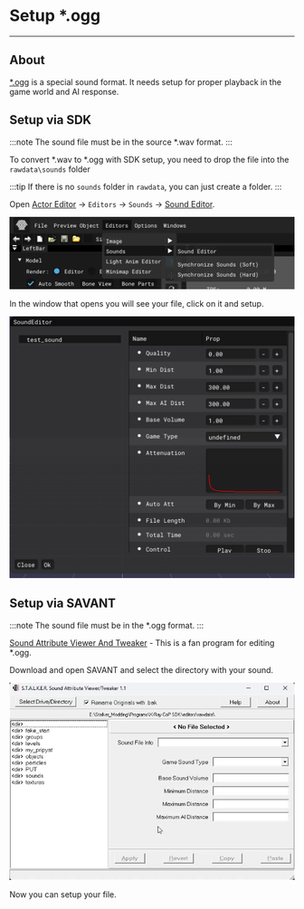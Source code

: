 # Setup *.ogg

___

## About

[*.ogg](../../references/file-formats/audio-video/ogg.md) is a special sound format. It needs setup for proper playback in the game world and AI response.

## Setup via SDK

:::note
The sound file must be in the source *.wav format.
:::

To convert *.wav to \*.ogg with SDK setup, you need to drop the file into the `rawdata\sounds` folder

:::tip
If there is no `sounds` folder in `rawdata`, you can just create a folder.
:::

Open [Actor Editor](../../modding-tools/sdk/actor-editor/actor-editor.md) -> `Editors` -> `Sounds` -> [Sound Editor](../../modding-tools/sdk/sound-editor/sound-editor.md).

![alt text centered](assets/images/setup-ogg-sdk.png)

In the window that opens you will see your file, click on it and setup.

![alt text centered](assets/images/setup-ogg-sdk-2.png)

## Setup via SAVANT

:::note
The sound file must be in the *.ogg format.
:::

[Sound Attribute Viewer And Tweaker](../../modding-tools/audio-video/savandt.md) - This is a fan program for editing *.ogg.

Download and open SAVANT and select the directory with your sound.

![alt text centered](assets/gifs/savant-setup-dirs.gif)

Now you can setup your file.
